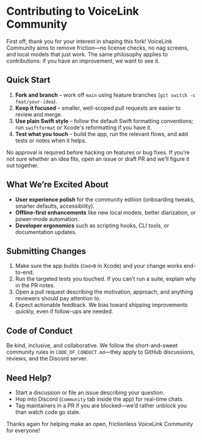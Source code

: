 # Contributing to VoiceLink Community

First off, thank you for your interest in shaping this fork! VoiceLink Community aims to remove friction—no license checks, no nag screens, and local models that just work. The same philosophy applies to contributions: if you have an improvement, we want to see it.

## Quick Start

1. **Fork and branch** – work off `main` using feature branches (`git switch -c feat/your-idea`).
2. **Keep it focused** – smaller, well-scoped pull requests are easier to review and merge.
3. **Use plain Swift style** – follow the default Swift formatting conventions; run `swiftformat` or Xcode's reformatting if you have it.
4. **Test what you touch** – build the app, run the relevant flows, and add tests or notes when it helps.

No approval is required before hacking on features or bug fixes. If you’re not sure whether an idea fits, open an issue or draft PR and we’ll figure it out together.

## What We’re Excited About

- **User experience polish** for the community edition (onboarding tweaks, smarter defaults, accessibility).
- **Offline-first enhancements** like new local models, better diarization, or power-mode automation.
- **Developer ergonomics** such as scripting hooks, CLI tools, or documentation updates.

## Submitting Changes

1. Make sure the app builds (`Cmd+B` in Xcode) and your change works end-to-end.
2. Run the targeted tests you touched. If you can’t run a suite, explain why in the PR notes.
3. Open a pull request describing the motivation, approach, and anything reviewers should pay attention to.
4. Expect actionable feedback. We bias toward shipping improvements quickly, even if follow-ups are needed.

## Code of Conduct

Be kind, inclusive, and collaborative. We follow the short-and-sweet community rules in `CODE_OF_CONDUCT.md`—they apply to GitHub discussions, reviews, and the Discord server.

## Need Help?

- Start a discussion or file an issue describing your question.
- Hop into Discord (`Community` tab inside the app) for real-time chats.
- Tag maintainers in a PR if you are blocked—we’d rather unblock you than watch code go stale.

Thanks again for helping make an open, frictionless VoiceLink Community for everyone!
